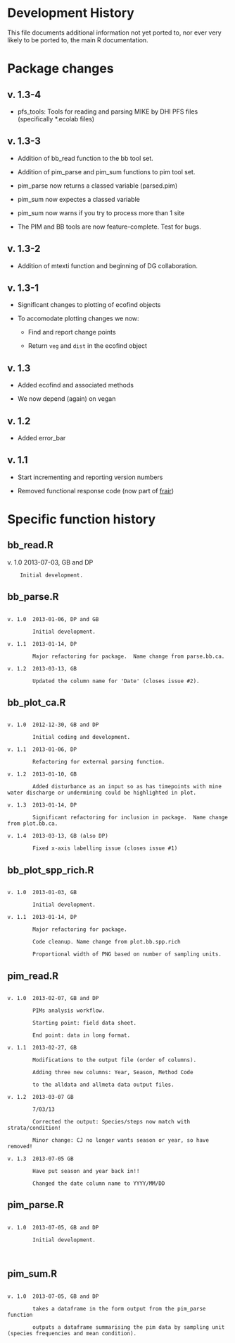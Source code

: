 # Development History



This file documents additional information not yet ported to, nor ever very likely to be ported to, the main R documentation.   



# Package changes

## v. 1.3-4

- pfs_tools: Tools for reading and parsing MIKE by DHI PFS files (specifically *.ecolab files)



## v. 1.3-3

- Addition of bb_read function to the bb tool set.

- Addition of pim_parse and pim_sum functions to pim tool set.

- pim_parse now returns a classed variable (parsed.pim)

- pim_sum now expectes a classed variable

- pim_sum now warns if you try to process more than 1 site

- The PIM and BB tools are now feature-complete.  Test for bugs.



## v. 1.3-2

- Addition of mtexti function and beginning of DG collaboration.



## v. 1.3-1

- Significant changes to plotting of ecofind objects

- To accomodate plotting changes we now:

    - Find and report change points

    - Return `veg` and `dist` in the ecofind object



## v. 1.3

- Added ecofind and associated methods

- We now depend (again) on vegan



## v. 1.2

- Added error_bar



## v. 1.1

- Start incrementing and reporting version numbers

- Removed functional response code (now part of [frair][frair])



# Specific function history



## bb_read.R

v. 1.0  2013-07-03, GB and DP

        Initial development.



## bb_parse.R

```

v. 1.0 	2013-01-06, DP and GB

		Initial development.

v. 1.1	2013-01-14, DP

		Major refactoring for package.  Name change from parse.bb.ca.

v. 1.2	2013-03-13, GB

		Updated the column name for 'Date' (closes issue #2).

```



## bb_plot_ca.R

```

v. 1.0	2012-12-30, GB and DP 

		Initial coding and development.

v. 1.1	2013-01-06, DP

		Refactoring for external parsing function.

v. 1.2	2013-01-10, GB

		Added disturbance as an input so as has timepoints with mine water discharge or undermining could be highlighted in plot.

v. 1.3	2013-01-14, DP

		Significant refactoring for inclusion in package.  Name change from plot.bb.ca.

v. 1.4	2013-03-13, GB (also DP)

		Fixed x-axis labelling issue (closes issue #1)

```



## bb_plot_spp_rich.R

```

v. 1.0 	2013-01-03, GB

		Initial development.

v. 1.1	2013-01-14, DP

		Major refactoring for package.  

		Code cleanup. Name change from plot.bb.spp.rich

		Proportional width of PNG based on number of sampling units.

```



## pim_read.R

```

v. 1.0	2013-02-07, GB and DP

		PIMs analysis workflow.

		Starting point: field data sheet.

		End point: data in long format.

v. 1.1	2013-02-27, GB

		Modifications to the output file (order of columns).

		Adding three new columns: Year, Season, Method Code 

		to the alldata and allmeta data output files.

v. 1.2	2013-03-07 GB

		7/03/13

		Corrected the output: Species/steps now match with strata/condition!

		Minor change: CJ no longer wants season or year, so have removed!

v. 1.3  2013-07-05 GB

		Have put season and year back in!!

        Changed the date column name to YYYY/MM/DD

```



## pim_parse.R

```

v. 1.0  2013-07-05, GB and DP

        Initial development. 



```

## pim_sum.R

```

v. 1.0  2013-07-05, GB and DP

        takes a dataframe in the form output from the pim_parse function 

        outputs a dataframe summarising the pim data by sampling unit (species frequencies and mean condition).

```

[frair]: https://github.com/dpritchard/frair